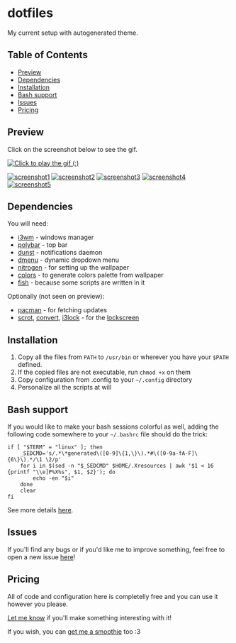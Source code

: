 # dotfiles

My current setup with autogenerated theme.

## Table of Contents

* [Preview](#preview)
* [Dependencies](#dependencies)
* [Installation](#installation)
* [Bash support](#bash-support)
* [Issues](#issues)
* [Pricing](#pricing)

## Preview

Click on the screenshot below to see the gif.

[![Click to play the gif (:)](http://i.imgur.com/wjIStfy.png)](http://imgur.com/B4UaiPz)

[![screenshot1](http://i.imgur.com/fHdx0Hlb.jpg)](http://i.imgur.com/fHdx0Hl.png)
[![screenshot2](http://i.imgur.com/6TaMLUmb.jpg)](http://i.imgur.com/6TaMLUm.png)
[![screenshot3](http://i.imgur.com/ph3EKOsb.jpg)](http://i.imgur.com/ph3EKOs.png)
[![screenshot4](http://i.imgur.com/43KdsFIb.jpg)](http://i.imgur.com/43KdsFI.png)
[![screenshot5](http://i.imgur.com/uZ8BbU2b.jpg)](http://i.imgur.com/uZ8BbU2.png)

## Dependencies

You will need:
* [i3wm](https://i3wm.org/) - windows manager
* [polybar](https://github.com/jaagr/polybar) - top bar
* [dunst](http://knopwob.org/dunst/index.html) - notifications daemon
* [dmenu](http://tools.suckless.org/dmenu/) - dynamic dropdown menu
* [nitrogen](https://wiki.archlinux.org/index.php/nitrogen) - for setting up the wallpaper
* [colors](http://blog.z3bra.org/2015/06/vomiting-colors.html) - to generate colors palette from wallpaper
* [fish](https://fishshell.com/) - because some scripts are written in it

Optionally (not seen on preview):
* [pacman](https://www.archlinux.org/pacman/) - for fetching updates
* [scrot](https://www.archlinux.org/packages/?name=scrot), [convert](https://www.imagemagick.org/script/convert.php), [i3lock](https://i3wm.org/i3lock/) - for the [lockscreen](http://plankenau.com/blog/post/gaussianlock)

## Installation

1. Copy all the files from `PATH` to `/usr/bin` or wherever you have your `$PATH` defined.
2. If the copied files are not executable, run `chmod +x` on them
3. Copy configuration from .config to your `~/.config` directory
4. Personalize all the scripts at will

## Bash support

If you would like to make your bash sessions colorful as well,
adding the following code somewhere to your `~/.bashrc` file should do the trick:

```
if [ "$TERM" = "linux" ]; then
    _SEDCMD='s/.*\*generated\([0-9]\{1,\}\).*#\([0-9a-fA-F]\{6\}\).*/\1 \2/p'
    for i in $(sed -n "$_SEDCMD" $HOME/.Xresources | awk '$1 < 16 {printf "\\e]P%X%s", $1, $2}'); do
        echo -en "$i"
    done
    clear
fi
```

See more details [here](https://wiki.archlinux.org/index.php/Color_output_in_console#Virtual_console).

## Issues

If you'll find any bugs or if you'd like me to improve something, feel free to
open a new issue [here](https://github.com/Jezorko/dotfiles/issues/new)!

## Pricing

All of code and configuration here is completelly free and you can use it however you please.

[Let me know](mailto:jezor@gmail.com) if you'll make something interesting with it!

If you wish, you can [get me a smoothie](https://www.paypal.me/jezor) too :3
